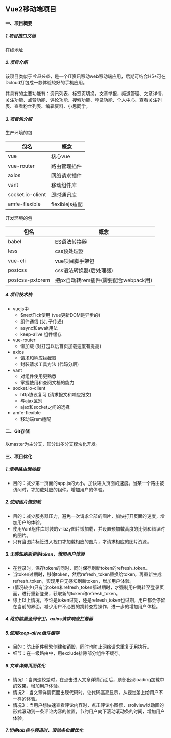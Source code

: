 ## Vue2移动端项目

#### 一、项目概要

##### **1.项目接口文档**

[在线地址](http://geek.itheima.net/api.html)

##### **2.项目介绍**

该项目类似于*今日头条*，是一个IT资讯移动web移动端应用，后期可结合H5+可在Dcloud打包成一款体验较好的手机应用。

其具有的主要功能有：资讯列表、标签页切换，文章举报，频道管理、文章详情、关注功能、点赞功能、评论功能、搜索功能、登录功能、个人中心、查看关注列表、查看粉丝列表、编辑资料、小思同学。

##### **3.项目包介绍**

生产环境的包

| 包名             | 概念           |
| ---------------- | -------------- |
| vue              | 核心vue        |
| vue-router       | 路由管理插件   |
| axios            | 网络请求插件   |
| vant             | 移动组件库     |
| socket.io-client | 即时通讯库     |
| amfe-flexible    | flexiblejs适配 |

开发环境的包

| 包名            | 概念                                 |
| --------------- | ------------------------------------ |
| babel           | ES语法转换器                         |
| less            | css预处理器                          |
| vue-cli         | vue项目脚手架包                      |
| postcss         | css语法转换器(后处理器)              |
| postcss-pxtorem | 把px自动转rem插件(需要配合webpack用) |

##### 4.项目技术栈

* vuejs中
  * $nextTick使用 (vue更新DOM是异步的)
  * 组件通信 (父, 子传递)
  * async和await用法
  * keep-alive 组件缓存
* vue-router
  * 懒加载 (对打包以后首页加载速度有提高)
* axios
  * 请求和响应拦截器
  * 封装请求工具方法 (代码分层)
* vant
  * 对组件使用更熟悉
  * 掌握使用和查阅文档的能力
* socket.io-client
  * http协议复习 (请求报文和响应报文)
  * 与ajax区别
  * ajax和socket之间的选择
* amfe-flexible
  * 移动端rem适配



#### 二、Git存储

以master为主分支，其分出多分支模块化开发。



#### 三、项目优化

##### 1.使用路由懒加载

- 目的：减少第一页面的app.js的大小，加快进入页面的速度。当某一个路由被访问时，才加载对应的组件。增加用户的体验。

##### 2.使用图片懒加载

- 目的：减少服务器压力，避免一次请求全部的图片，加快打开页面的速度，增加用户的体验。
- 使用Vant组件库封装的v-lazy图片懒加载，并设置预加载高度的比例和错误时的图片。
- 只有当图片标签进入视口才加载相应的图片，才请求相应的图片资源。

##### 3.无感知刷新更新token，增加用户体验

- 在登录时，保存token的同时，同时保存刷新token的refresh_token。
- 当token过期时，移除token，然后refresh_token替换给token，再重新生成refresh_token，实现用户无感知刷新token，增加用户体验。
- (情况较少)只有当token和refresh_token都过期时，才强制用户跳转至登录页面，进行重新登录，获取新的token和refresh_token。
- 综上以上情况，不论是token过期，还是refresh_token也过期，用户都会停留在当前的界面，减少用户不必要的跳转查找操作，进一步的增加用户体检。

##### 4.路由前置全局守卫，axios请求响应拦截器

##### 5.使用keep-alive组件缓存

- 目的：防止组件频繁创建和销毁，同时也防止网络请求重复无用执行。
- 细节：在一级路由中，用exclude排除部分组件不缓存。

##### 6.文章详情页面优化

- 情况1：当网速较差时，在点击进入文章详情页面后，顶部出现loading加载中的效果，增加用户体验。
- 情况2：当文章详情页面出现代码时，让代码高亮显示，从视觉差上给用户不一样的体验。
- 情况3：当用户想快速查看评论内容时，点击评论小图标，srollview以动画的形式滚动到一条评论内容的位置，节约用户向下滚动滚动条的时间，增加用户体验。

##### 7.切换tab栏与频道时，滚动条位置优化